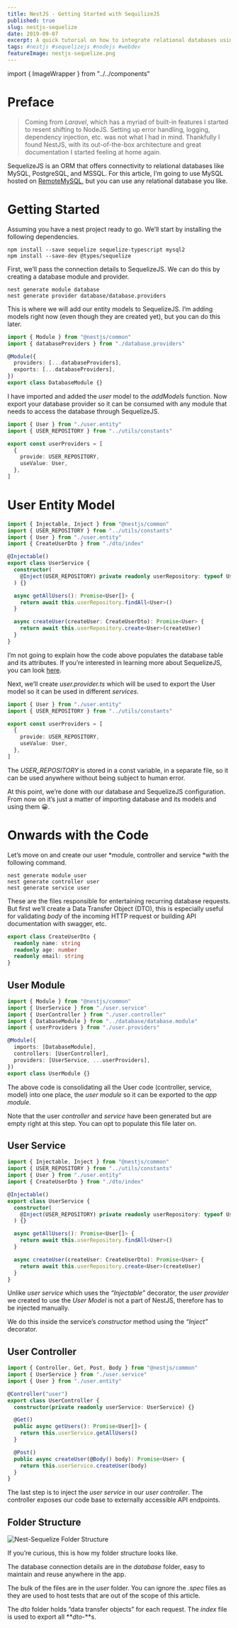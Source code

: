 ```yaml
---
title: NestJS - Getting Started with SequilizeJS
published: true
slug: nestjs-sequelize
date: 2019-09-07
excerpt: A quick tutorial on how to integrate relational databases using SequelizeJS with NestJS.
tags: #nestjs #sequelizejs #nodejs #webdev
featureImage: nestjs-sequelize.png
---
```


<!-- Imports -->

import { ImageWrapper } from "../../components"

# Preface

> Coming from _Laravel_, which has a myriad of built-in features I started to resent shifting to NodeJS. Setting up error handling, logging, dependency injection, etc. was not what I had in mind. Thankfully I found NestJS, with its out-of-the-box architecture and great documentation I started feeling at home again.

SequelizeJS is an ORM that offers connectivity to relational databases like MySQL, PostgreSQL, and MSSQL. For this article, I’m going to use MySQL hosted on [RemoteMySQL](https://remotemysql.com/), but you can use any relational database you like.

# Getting Started

Assuming you have a nest project ready to go. We’ll start by installing the following dependencies.

```
npm install --save sequelize sequelize-typescript mysql2
npm install --save-dev @types/sequelize
```

First, we’ll pass the connection details to SequelizeJS. We can do this by creating a database module and provider.

```
nest generate module database
nest generate provider database/database.providers
```

This is where we will add our entity models to SequelizeJS. I’m adding models right now (even though they are created yet), but you can do this later.

```ts
import { Module } from "@nestjs/common"
import { databaseProviders } from "./database.providers"

@Module({
  providers: [...databaseProviders],
  exports: [...databaseProviders],
})
export class DatabaseModule {}
```

I have imported and added the _user_ model to the _addModels_ function. Now export your database provider so it can be consumed with any module that needs to access the database through SequelizeJS.

```ts
import { User } from "./user.entity"
import { USER_REPOSITORY } from "../utils/constants"

export const userProviders = [
  {
    provide: USER_REPOSITORY,
    useValue: User,
  },
]
```

# **User Entity Model**

```ts
import { Injectable, Inject } from "@nestjs/common"
import { USER_REPOSITORY } from "../utils/constants"
import { User } from "./user.entity"
import { CreateUserDto } from "./dto/index"

@Injectable()
export class UserService {
  constructor(
    @Inject(USER_REPOSITORY) private readonly userRepository: typeof User
  ) {}

  async getAllUsers(): Promise<User[]> {
    return await this.userRepository.findAll<User>()
  }

  async createUser(createUser: CreateUserDto): Promise<User> {
    return await this.userRepository.create<User>(createUser)
  }
}
```

I’m not going to explain how the code above populates the database table and its attributes. If you’re interested in learning more about SequelizeJS, you can look [here](http://docs.sequelizejs.com/).

Next, we’ll create _user.provider.ts_ which will be used to export the User model so it can be used in different _services_.

```ts
import { User } from "./user.entity"
import { USER_REPOSITORY } from "../utils/constants"

export const userProviders = [
  {
    provide: USER_REPOSITORY,
    useValue: User,
  },
]
```

The _USER_REPOSITORY_ is stored in a const variable, in a separate file, so it can be used anywhere without being subject to human error.

At this point, we’re done with our database and SequelizeJS configuration. From now on it’s just a matter of importing database and its models and using them 😀.

# Onwards with the Code

Let’s move on and create our user *module, controller and service *with the following command.

```
nest generate module user
nest generate controller user
nest generate service user
```

These are the files responsible for entertaining recurring database requests. But first we’ll create a Data Transfer Object (DTO), this is especially useful for validating _body_ of the incoming HTTP request or building API documentation with swagger, etc.

```ts
export class CreateUserDto {
  readonly name: string
  readonly age: number
  readonly email: string
}
```

## User Module

```ts
import { Module } from "@nestjs/common"
import { UserService } from "./user.service"
import { UserController } from "./user.controller"
import { DatabaseModule } from "../database/database.module"
import { userProviders } from "./user.providers"

@Module({
  imports: [DatabaseModule],
  controllers: [UserController],
  providers: [UserService, ...userProviders],
})
export class UserModule {}
```

The above code is consolidating all the User code (controller, service, model) into one place, the _user module_ so it can be exported to the _app module_.

Note that the user _controller_ and _service_ have been generated but are empty right at this step. You can opt to populate this file later on.

## User Service

```ts
import { Injectable, Inject } from "@nestjs/common"
import { USER_REPOSITORY } from "../utils/constants"
import { User } from "./user.entity"
import { CreateUserDto } from "./dto/index"

@Injectable()
export class UserService {
  constructor(
    @Inject(USER_REPOSITORY) private readonly userRepository: typeof User
  ) {}

  async getAllUsers(): Promise<User[]> {
    return await this.userRepository.findAll<User>()
  }

  async createUser(createUser: CreateUserDto): Promise<User> {
    return await this.userRepository.create<User>(createUser)
  }
}
```

Unlike _user service_ which uses the _“Injectable”_ decorator, the _user provider_ we created to use the _User Model_ is not a part of NestJS, therefore has to be injected manually.

We do this inside the service’s _constructor_ method using the _“Inject”_ decorator.

## User Controller

```ts
import { Controller, Get, Post, Body } from "@nestjs/common"
import { UserService } from "./user.service"
import { User } from "./user.entity"

@Controller("user")
export class UserController {
  constructor(private readonly userService: UserService) {}

  @Get()
  public async getUsers(): Promise<User[]> {
    return this.userService.getAllUsers()
  }

  @Post()
  public async createUser(@Body() body): Promise<User> {
    return this.userService.createUser(body)
  }
}
```

The last step is to inject the _user service_ in our _user controller_. The controller exposes our code base to externally accessible API endpoints.

## Folder Structure

<ImageWrapper caption="Nest-Sequelize Folder Structure">

![Nest-Sequelize Folder Structure](https://cdn-images-1.medium.com/max/2000/1*vaJB14wJUGp4QGyoTDhc2A.png)

</ImageWrapper>

If you’re curious, this is how my folder structure looks like.

The database connection details are in the _database_ folder, easy to maintain and reuse anywhere in the app.

The bulk of the files are in the _user_ folder. You can ignore the _.spec_ files as they are used to host tests that are out of the scope of this article.

The _dto_ folder holds “data transfer objects” for each request. The _index_ file is used to export all **_dto-_**s.
